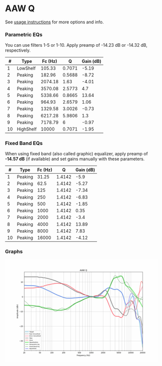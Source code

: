 # AAW Q
See [usage instructions](https://github.com/jaakkopasanen/AutoEq#usage) for more options and info.

### Parametric EQs
You can use filters 1-5 or 1-10. Apply preamp of -14.23 dB or -14.32 dB, respectively.

|   # | Type      |   Fc (Hz) |      Q |   Gain (dB) |
|-----|-----------|-----------|--------|-------------|
|   1 | LowShelf  |    105.33 | 0.7071 |       -5.19 |
|   2 | Peaking   |    182.96 | 0.5688 |       -8.72 |
|   3 | Peaking   |   2074.18 | 1.63   |       -4.01 |
|   4 | Peaking   |   3570.08 | 2.5773 |        4.7  |
|   5 | Peaking   |   5338.66 | 0.8665 |       13.64 |
|   6 | Peaking   |    964.93 | 2.6579 |        1.06 |
|   7 | Peaking   |   1329.58 | 3.0026 |       -0.73 |
|   8 | Peaking   |   6217.28 | 5.9806 |        1.3  |
|   9 | Peaking   |   7178.79 | 6      |       -0.97 |
|  10 | HighShelf |  10000    | 0.7071 |       -1.95 |

### Fixed Band EQs
When using fixed band (also called graphic) equalizer, apply preamp of **-14.57 dB** (if available) and set gains manually with these parameters.

|   # | Type    |   Fc (Hz) |      Q |   Gain (dB) |
|-----|---------|-----------|--------|-------------|
|   1 | Peaking |     31.25 | 1.4142 |       -5.9  |
|   2 | Peaking |     62.5  | 1.4142 |       -5.27 |
|   3 | Peaking |    125    | 1.4142 |       -7.34 |
|   4 | Peaking |    250    | 1.4142 |       -6.83 |
|   5 | Peaking |    500    | 1.4142 |       -1.85 |
|   6 | Peaking |   1000    | 1.4142 |        0.35 |
|   7 | Peaking |   2000    | 1.4142 |       -3.4  |
|   8 | Peaking |   4000    | 1.4142 |       13.89 |
|   9 | Peaking |   8000    | 1.4142 |        7.83 |
|  10 | Peaking |  16000    | 1.4142 |       -4.12 |

### Graphs
![](./AAW%20Q.png)
